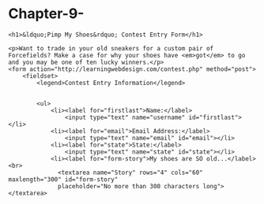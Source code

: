 # Chapter-9-
<!DOCTYPE html >
<html>

<head>
    <meta charset="utf-8">
    <title>Contest Entry Form</title>
    <style type="text/css">
        ol,
        ul {
            list-style-type: none;
        }
    </style>
</head>

<body>

    <h1>&ldquo;Pimp My Shoes&rdquo; Contest Entry Form</h1>

    <p>Want to trade in your old sneakers for a custom pair of Forcefields? Make a case for why your shoes have <em>got</em> to go and you may be one of ten lucky winners.</p>
    <form action="http://learningwebdesign.com/contest.php" method="post">
        <fieldset>
            <legend>Contest Entry Information</legend>


            <ul>
                <li><label for="firstlast">Name:</label>
                    <input type="text" name="username" id="firstlast"></li>
                <li><label for="email">Email Address:</label>
                    <input type="text" name="email" id="email"></li>
                <li><label for="state">State:</label>
                    <input type="text" name="state" id="state"></li>
                <li><label for="form-story">My shoes are SO old...</label><br>
                  <textarea name="Story" rows="4" cols="60" maxlength="300" id="form-story"
                  placeholder="No more than 300 characters long"></textarea>
                  
                    

